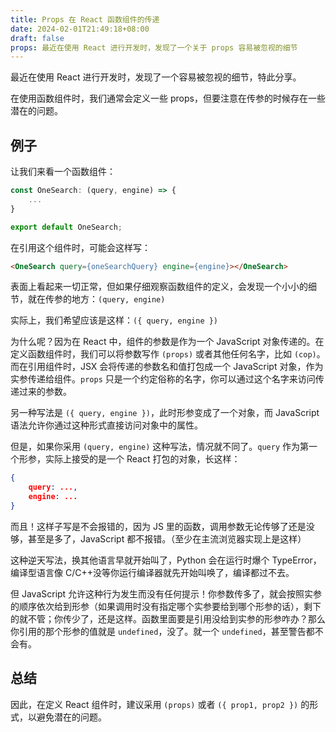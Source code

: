 ```yaml
---
title: Props 在 React 函数组件的传递
date: 2024-02-01T21:49:18+08:00
draft: false
props: 最近在使用 React 进行开发时，发现了一个关于 props 容易被忽视的细节
---
```


最近在使用 React 进行开发时，发现了一个容易被忽视的细节，特此分享。

在使用函数组件时，我们通常会定义一些 props，但要注意在传参的时候存在一些潜在的问题。

## 例子

让我们来看一个函数组件：

```jsx
const OneSearch: (query, engine) => {
    ...
}

export default OneSearch;
```

在引用这个组件时，可能会这样写：

```html
<OneSearch query={oneSearchQuery} engine={engine}></OneSearch>
```

表面上看起来一切正常，但如果仔细观察函数组件的定义，会发现一个小小的细节，就在传参的地方：`(query, engine)`

实际上，我们希望应该是这样：`({ query, engine })`

为什么呢？因为在 React 中，组件的参数是作为一个 JavaScript 对象传递的。在定义函数组件时，我们可以将参数写作 `(props)` 或者其他任何名字，比如 `(cop)`。而在引用组件时，JSX 会将传递的参数名和值打包成一个 JavaScript 对象，作为实参传递给组件。`props` 只是一个约定俗称的名字，你可以通过这个名字来访问传递过来的参数。

另一种写法是 `({ query, engine })`，此时形参变成了一个对象，而 JavaScript 语法允许你通过这种形式直接访问对象中的属性。

但是，如果你采用 `(query, engine)` 这种写法，情况就不同了。`query` 作为第一个形参，实际上接受的是一个 React 打包的对象，长这样：

```json
{
    query: ...,
    engine: ...
}
```

而且！这样子写是不会报错的，因为 JS 里的函数，调用参数无论传够了还是没够，甚至是多了，JavaScript 都不报错。（至少在主流浏览器实现上是这样）

这种逆天写法，换其他语言早就开始叫了，Python 会在运行时爆个 TypeError，编译型语言像 C/C++没等你运行编译器就先开始叫唤了，编译都过不去。

但 JavaScript 允许这种行为发生而没有任何提示！你参数传多了，就会按照实参的顺序依次给到形参（如果调用时没有指定哪个实参要给到哪个形参的话），剩下的就不管；你传少了，还是这样。函数里面要是引用没给到实参的形参咋办？那么你引用的那个形参的值就是 `undefined`，没了。就一个 `undefined`，甚至警告都不会有。

## 总结

因此，在定义 React 组件时，建议采用 `(props)` 或者 `({ prop1, prop2 })` 的形式，以避免潜在的问题。
